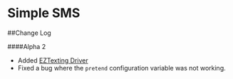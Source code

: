 Simple SMS
==========

##Change Log

####Alpha 2
* Added [EZTexting Driver](https://www.eztexting.com/)
* Fixed a bug where the `pretend` configuration variable was not working.